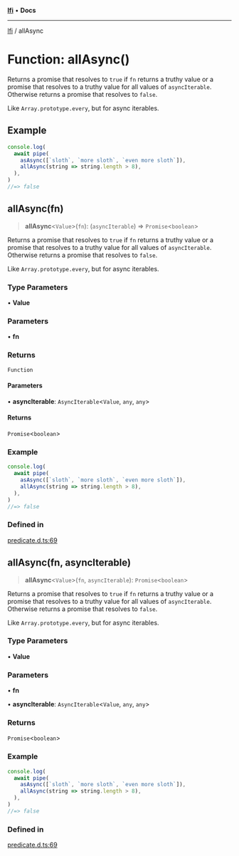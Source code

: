 [**lfi**](../readme.md) • **Docs**

***

[lfi](../globals.md) / allAsync

# Function: allAsync()

Returns a promise that resolves to `true` if `fn` returns a truthy value or a
promise that resolves to a truthy value for all values of `asyncIterable`.
Otherwise returns a promise that resolves to `false`.

Like `Array.prototype.every`, but for async iterables.

## Example

```js
console.log(
  await pipe(
    asAsync([`sloth`, `more sloth`, `even more sloth`]),
    allAsync(string => string.length > 8),
  ),
)
//=> false
```

## allAsync(fn)

> **allAsync**\<`Value`\>(`fn`): (`asyncIterable`) => `Promise`\<`boolean`\>

Returns a promise that resolves to `true` if `fn` returns a truthy value or a
promise that resolves to a truthy value for all values of `asyncIterable`.
Otherwise returns a promise that resolves to `false`.

Like `Array.prototype.every`, but for async iterables.

### Type Parameters

• **Value**

### Parameters

• **fn**

### Returns

`Function`

#### Parameters

• **asyncIterable**: `AsyncIterable`\<`Value`, `any`, `any`\>

#### Returns

`Promise`\<`boolean`\>

### Example

```js
console.log(
  await pipe(
    asAsync([`sloth`, `more sloth`, `even more sloth`]),
    allAsync(string => string.length > 8),
  ),
)
//=> false
```

### Defined in

[predicate.d.ts:69](https://github.com/TomerAberbach/lfi/blob/fd6e1ff9d7b7d249090f89ead6d0a30e26aba2e4/src/operations/predicate.d.ts#L69)

## allAsync(fn, asyncIterable)

> **allAsync**\<`Value`\>(`fn`, `asyncIterable`): `Promise`\<`boolean`\>

Returns a promise that resolves to `true` if `fn` returns a truthy value or a
promise that resolves to a truthy value for all values of `asyncIterable`.
Otherwise returns a promise that resolves to `false`.

Like `Array.prototype.every`, but for async iterables.

### Type Parameters

• **Value**

### Parameters

• **fn**

• **asyncIterable**: `AsyncIterable`\<`Value`, `any`, `any`\>

### Returns

`Promise`\<`boolean`\>

### Example

```js
console.log(
  await pipe(
    asAsync([`sloth`, `more sloth`, `even more sloth`]),
    allAsync(string => string.length > 8),
  ),
)
//=> false
```

### Defined in

[predicate.d.ts:69](https://github.com/TomerAberbach/lfi/blob/fd6e1ff9d7b7d249090f89ead6d0a30e26aba2e4/src/operations/predicate.d.ts#L69)
